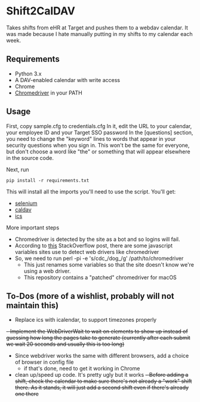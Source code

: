 # Shift2CalDAV
Takes shifts from eHR at Target and pushes them to a webdav calendar.  It was made because I hate manually putting in my shifts to my calendar each week.
## Requirements

 - Python 3.x
 - A DAV-enabled calendar with write access
 - Chrome
 - [Chromedriver](https://chromedriver.chromium.org/downloads) in your PATH 

## Usage
First, copy sample.cfg to credentials.cfg 
In it, edit the URL to your calendar, your employee ID and your Target SSO password
In the [questions] section, you need to change the "keyword" lines to words that appear in your security questions when you sign in.  This won't be the same for everyone, but don't choose a word like "the" or something that will appear elsewhere in the source code.

Next, run 

    pip install -r requirements.txt
   This will install all the imports you'll need to use the script.  You'll get:
   

 - [selenium](https://selenium-python.readthedocs.io/) 
 - [caldav](https://pythonhosted.org/caldav/)
 - [ics](https://icspy.readthedocs.io/)
 
 More important steps
 - Chromedriver is detected by the site as a bot and so logins will fail.  
 - According to [this](https://stackoverflow.com/questions/33225947/can-a-website-detect-when-you-are-using-selenium-with-chromedriver_) StackOverflow post, there are some javascript variables sites use to detect web drivers like chromedriver
 - So, we need to run 
    perl -pi -e 's/cdc_/dog_/g' /path/to/chromedriver
    - This just renames some variables so that the site doesn't know we're using a web driver.
    - This repository contains a "patched" chromedriver for macOS

 
## To-Dos (more of a wishlist, probably will not maintain this)
 - Replace ics with icalendar, to support timezones properly
 
 ~~- Implement the WebDriverWait to wait on elements to show up instead of guessing how long the pages take to generate (currently after each submit we wait 20 seconds and usually this is too long)~~
 - Since webdriver works the same with different browsers, add a choice of browser in config file
	 - if that's done, need to get it working in Chrome
 - clean up/speed up code.  It's pretty ugly but it works
 ~~- Before adding a shift, check the calendar to make sure there's not already a "work" shift there.  As it stands, it will just add a second shift even if there's already one there~~
